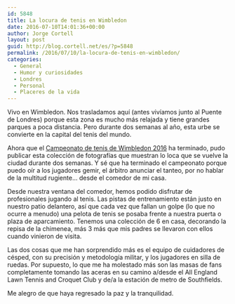 ```yaml
---
id: 5848
title: La locura de tenis en Wimbledon
date: 2016-07-10T14:01:36+00:00
author: Jorge Cortell
layout: post
guid: http://blog.cortell.net/es/?p=5848
permalink: /2016/07/10/la-locura-de-tenis-en-wimbledon/
categories:
  - General
  - Humor y curiosidades
  - Londres
  - Personal
  - Placeres de la vida
---
```

Vivo en Wimbledon. Nos trasladamos aquí (antes vivíamos junto al Puente de Londres) porque esta zona es mucho más relajada y tiene grandes parques a poca distancia. Pero durante dos semanas al año, esta urbe se convierte en la capital del tenis del mundo.

Ahora que el  [Campeonato de tenis de Wimbledon 2016](http://www.wimbledon.com/index.html) ha terminado, pudo publicar esta colección de fotografías que muestran lo loca que se vuelve la ciudad durante dos semanas. Y sé que ha terminado el campeonato porque puedo oír a los jugadores gemir, el árbitro anunciar el tanteo, por no hablar de la multitud rugiente&#8230; desde el comedor de mi casa.

Desde nuestra ventana del comedor, hemos podido disfrutar de profesionales jugando al tenis. Las pistas de entrenamiento están justo en nuestro patio delantero, así que cada vez que fallan un golpe (lo que no ocurre a menudo) una pelota de tenis se posaba frente a nuestra puerta o plaza de aparcamiento. Tenemos una colección de 6 en casa, decorando la repisa de la chimenea, más 3 más que mis padres se llevaron con ellos cuando vinieron de visita.

Las dos cosas que me han sorprendido más es el equipo de cuidadores de césped, con su precisión y metodología militar, y los jugadores en silla de ruedas. Por supuesto, lo que me ha molestado más son las masas de fans completamente tomando las aceras en su camino a/desde el All England Lawn Tennis and Croquet Club y de/a la estación de metro de Southfields.

Me alegro de que haya regresado la paz y la tranquilidad.